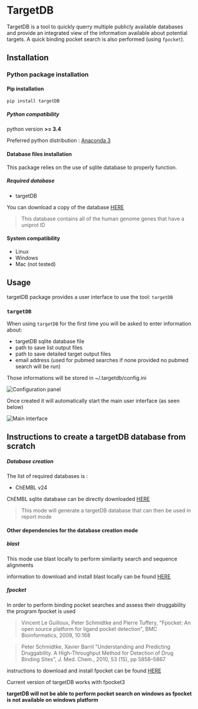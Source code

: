 TargetDB
=========

TargetDB is a tool to quickly querry multiple publicly available databases and provide an integrated view of the information available about potential targets. A quick binding pocket search is also performed (using `fpocket`).

Installation
------------
### Python package installation
#### Pip installation

```
pip install targetDB
```

##### Python compatibility

python version **>= 3.4**

Preferred python distribution : [Anaconda 3](https://www.anaconda.com/download/)


#### Database files installation

This package relies on the use of sqlite database to properly function.

##### Required database

+ targetDB

You can download a copy of the database [HERE](https://github.com/sdecesco/targetDB/releases/download/v1.1.6/TargetDB_20_02_19.db.zip)

>This database contains all of the human genome genes that have a uniprot ID

#### System compatibility

+ Linux
+ Windows
+ Mac (not tested)


Usage
-----
targetDB package provides a user interface to use the tool: `targetDB`

### `targetDB`

When using `targetDB` for the first time you will be asked to enter information about:
+ targetDB sqlite database file
+ path to save list output files 
+ path to save detailed target output files
+ email address (used for pubmed searches if none provided no pubmed search will be run)

Those informations will be stored in ~/.targetdb/config.ini 

![Configuration panel](targetDB/resources/configuration.png)

Once created it will automatically start the main user interface (as seen below)

![Main interface](targetDB/resources/targetdb_gui.png)

Instructions to create a targetDB database from scratch
---

##### Database creation

The list of required databases is :
+ ChEMBL v24

ChEMBL sqlite database can be directly downloaded [HERE](https://www.ebi.ac.uk/chembl/downloads)

>This mode will generate a targetDB database that can then be used in report mode

#### Other dependencies for the database creation mode

##### blast
This mode use blast locally to perform similarity search and sequence alignments 

information to download and install blast locally can be found [HERE](https://blast.ncbi.nlm.nih.gov/Blast.cgi?CMD=Web&PAGE_TYPE=BlastDocs&DOC_TYPE=Download)

##### fpocket
In order to perform binding pocket searches and assess their druggability the program fpocket is used 

>Vincent Le Guilloux, Peter Schmidtke and Pierre Tuffery, "Fpocket: An open source platform for ligand pocket detection", BMC Bioinformatics, 2009, 10:168

>Peter Schmidtke, Xavier Barril "Understanding and Predicting Druggability. A High-Throughput Method for Detection of Drug Binding Sites", J. Med. Chem., 2010, 53 (15), pp 5858–5867

instructions to download and install fpocket can be found [HERE](https://github.com/Discngine/fpocket)

Current version of targetDB works with fpocket3

**targetDB will not be able to perform pocket search on windows as fpocket is not available on windows platform**
